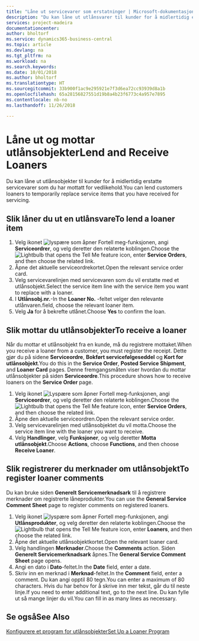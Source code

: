 ```yaml
---
title: "Låne ut servicevarer som erstatninger | Microsoft-dokumentasjon"
description: "Du kan låne ut utlånsvarer til kunder for å midlertidig erstatte servicevarer som du har mottatt for vedlikehold."
services: project-madeira
documentationcenter: 
author: bholtorf
ms.service: dynamics365-business-central
ms.topic: article
ms.devlang: na
ms.tgt_pltfrm: na
ms.workload: na
ms.search.keywords: 
ms.date: 10/01/2018
ms.author: bholtorf
ms.translationtype: HT
ms.sourcegitcommit: 33b900f1ac9e295921e7f3d6ea72cc93939d8a1b
ms.openlocfilehash: 65a28156827551d19b8a4b23f6773c4a957e7895
ms.contentlocale: nb-no
ms.lasthandoff: 11/26/2018

---
```

# <a name="lend-and-receive-loaners"></a><span data-ttu-id="a6bf1-103">Låne ut og mottar utlånsobjekter</span><span class="sxs-lookup"><span data-stu-id="a6bf1-103">Lend and Receive Loaners</span></span>
<span data-ttu-id="a6bf1-104">Du kan låne ut utlånsobjekter til kunder for å midlertidig erstatte servicevarer som du har mottatt for vedlikehold.</span><span class="sxs-lookup"><span data-stu-id="a6bf1-104">You can lend customers loaners to temporarily replace service items that you have received for servicing.</span></span>  
  
## <a name="to-lend-a-loaner-item"></a><span data-ttu-id="a6bf1-105">Slik låner du ut en utlånsvare</span><span class="sxs-lookup"><span data-stu-id="a6bf1-105">To lend a loaner item</span></span>    
1. <span data-ttu-id="a6bf1-106">Velg ikonet ![lyspære som åpner Fortell meg-funksjonen](media/ui-search/search_small.png "Fortell hva du vil gjøre"), angi **Serviceordrer**, og velg deretter den relaterte koblingen.</span><span class="sxs-lookup"><span data-stu-id="a6bf1-106">Choose the ![Lightbulb that opens the Tell Me feature](media/ui-search/search_small.png "Tell me what you want to do") icon, enter **Service Orders**, and then choose the related link.</span></span>  
2. <span data-ttu-id="a6bf1-107">Åpne det aktuelle serviceordrekortet.</span><span class="sxs-lookup"><span data-stu-id="a6bf1-107">Open the relevant service order card.</span></span>  
3. <span data-ttu-id="a6bf1-108">Velg servicevarelinjen med servicevaren som du vil erstatte med et utlånsobjekt.</span><span class="sxs-lookup"><span data-stu-id="a6bf1-108">Select the service item line with the service item you want to replace with a loaner.</span></span>  
4. <span data-ttu-id="a6bf1-109">I **Utlånsobj.nr.**-</span><span class="sxs-lookup"><span data-stu-id="a6bf1-109">In the **Loaner No.**</span></span> <span data-ttu-id="a6bf1-110">-feltet velger den relevante utlånvaren.</span><span class="sxs-lookup"><span data-stu-id="a6bf1-110">field, choose the relevant loaner item.</span></span>  
5. <span data-ttu-id="a6bf1-111">Velg **Ja** for å bekrefte utlånet.</span><span class="sxs-lookup"><span data-stu-id="a6bf1-111">Choose **Yes** to confirm the loan.</span></span>  

## <a name="to-receive-a-loaner"></a><span data-ttu-id="a6bf1-112">Slik mottar du utlånsobjekter</span><span class="sxs-lookup"><span data-stu-id="a6bf1-112">To receive a loaner</span></span>  
<span data-ttu-id="a6bf1-113">Når du mottar et utlånsobjekt fra en kunde, må du registrere mottaket.</span><span class="sxs-lookup"><span data-stu-id="a6bf1-113">When you receive a loaner from a customer, you must register the receipt.</span></span> <span data-ttu-id="a6bf1-114">Dette gjør du på sidene **Serviceordre**, **Bokført servicefølgeseddel** og **Kort for utlånsobjekt**.</span><span class="sxs-lookup"><span data-stu-id="a6bf1-114">You do this in the **Service Order**, **Posted Service Shipment**, and **Loaner Card** pages.</span></span> <span data-ttu-id="a6bf1-115">Denne fremgangsmåten viser hvordan du mottar utlånsobjekter på siden **Serviceordre**.</span><span class="sxs-lookup"><span data-stu-id="a6bf1-115">This procedure shows how to receive loaners on the **Service Order** page.</span></span>  
  
1. <span data-ttu-id="a6bf1-116">Velg ikonet ![Lyspære som åpner Fortell meg-funksjonen](media/ui-search/search_small.png "Fortell hva du vil gjøre"), angi **Serviceordrer**, og velg deretter den relaterte koblingen.</span><span class="sxs-lookup"><span data-stu-id="a6bf1-116">Choose the ![Lightbulb that opens the Tell Me feature](media/ui-search/search_small.png "Tell me what you want to do") icon, enter **Service Orders**, and then choose the related link.</span></span>  
2. <span data-ttu-id="a6bf1-117">Åpne den aktuelle serviceordren.</span><span class="sxs-lookup"><span data-stu-id="a6bf1-117">Open the relevant service order.</span></span>  
3. <span data-ttu-id="a6bf1-118">Velg servicevarelinjen med utlånsobjektet du vil motta.</span><span class="sxs-lookup"><span data-stu-id="a6bf1-118">Choose the service item line with the loaner you want to receive.</span></span>  
4. <span data-ttu-id="a6bf1-119">Velg **Handlinger**, velg **Funksjoner**, og velg deretter **Motta utlånsobjekt**.</span><span class="sxs-lookup"><span data-stu-id="a6bf1-119">Choose **Actions**, choose **Functions**, and then choose **Receive Loaner**.</span></span>  

## <a name="to-register-loaner-comments"></a><span data-ttu-id="a6bf1-120">Slik registrerer du merknader om utlånsobjekt</span><span class="sxs-lookup"><span data-stu-id="a6bf1-120">To register loaner comments</span></span>  
<span data-ttu-id="a6bf1-121">Du kan bruke siden **Generelt Servicemerknadsark** til å registrere merknader om registrerte låneprodukter.</span><span class="sxs-lookup"><span data-stu-id="a6bf1-121">You can use the **General Service Comment Sheet** page to register comments on registered loaners.</span></span>  
  
1. <span data-ttu-id="a6bf1-122">Velg ikonet ![lyspære som åpner Fortell meg-funksjonen](media/ui-search/search_small.png "Fortell hva du vil gjøre"), angi **Utlånsprodukter**, og velg deretter den relaterte koblingen.</span><span class="sxs-lookup"><span data-stu-id="a6bf1-122">Choose the ![Lightbulb that opens the Tell Me feature](media/ui-search/search_small.png "Tell me what you want to do") icon, enter **Loaners**, and then choose the related link.</span></span>  
2. <span data-ttu-id="a6bf1-123">Åpne det aktuelle utlånsobjektkortet.</span><span class="sxs-lookup"><span data-stu-id="a6bf1-123">Open the relevant loaner card.</span></span>  
3. <span data-ttu-id="a6bf1-124">Velg handlingen **Merknader**.</span><span class="sxs-lookup"><span data-stu-id="a6bf1-124">Choose the **Comments** action.</span></span> <span data-ttu-id="a6bf1-125">Siden **Generelt Servicemerknadsark** åpnes.</span><span class="sxs-lookup"><span data-stu-id="a6bf1-125">The **General Service Comment Sheet** page opens.</span></span>  
4. <span data-ttu-id="a6bf1-126">Angi en dato i **Dato**-feltet.</span><span class="sxs-lookup"><span data-stu-id="a6bf1-126">In the **Date** field, enter a date.</span></span>  
5. <span data-ttu-id="a6bf1-127">Skriv inn en merknad i **Merknad**-feltet.</span><span class="sxs-lookup"><span data-stu-id="a6bf1-127">In the **Comment** field, enter a comment.</span></span> <span data-ttu-id="a6bf1-128">Du kan angi opptil 80 tegn.</span><span class="sxs-lookup"><span data-stu-id="a6bf1-128">You can enter a maximum of 80 characters.</span></span> <span data-ttu-id="a6bf1-129">Hvis du har behov for å skrive inn mer tekst, går du til neste linje.</span><span class="sxs-lookup"><span data-stu-id="a6bf1-129">If you need to enter additional text, go to the next line.</span></span> <span data-ttu-id="a6bf1-130">Du kan fylle ut så mange linjer du vil.</span><span class="sxs-lookup"><span data-stu-id="a6bf1-130">You can fill in as many lines as necessary.</span></span>  
  
## <a name="see-also"></a><span data-ttu-id="a6bf1-131">Se også</span><span class="sxs-lookup"><span data-stu-id="a6bf1-131">See Also</span></span>  
[<span data-ttu-id="a6bf1-132">Konfigurere et program for utlånsobjekter</span><span class="sxs-lookup"><span data-stu-id="a6bf1-132">Set Up a Loaner Program</span></span>](service-how-setup-loaner-program.md)   

